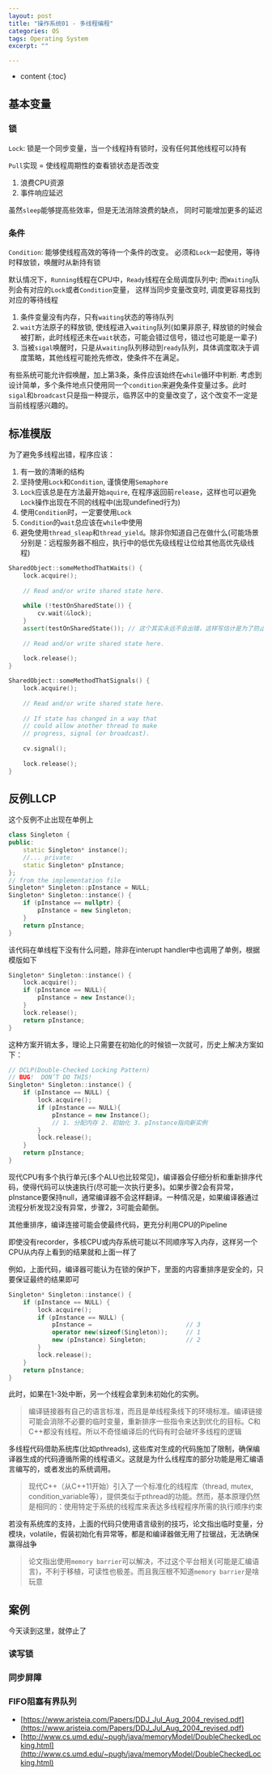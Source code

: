 ```yaml
---
layout: post
title: "操作系统01 - 多线程编程"
categories: OS
tags: Operating System
excerpt: ""

---
```


* content
{:toc}

## 基本变量

### 锁

`Lock`: 锁是一个同步变量，当一个线程持有锁时，没有任何其他线程可以持有

`Pull`实现 = 使线程周期性的查看锁状态是否改变

1. 浪费CPU资源
2. 事件响应延迟

虽然`sleep`能够提高些效率，但是无法消除浪费的缺点， 同时可能增加更多的延迟

### 条件

`Condition`: 能够使线程高效的等待一个条件的改变。 必须和`Lock`一起使用，等待时释放锁，唤醒时从新持有锁

默认情况下，`Running`线程在CPU中，`Ready`线程在全局调度队列中; 而`Waiting`队列会有对应的`Lock`或者`Condition`变量， 这样当同步变量改变时, 调度更容易找到对应的等待线程

1. 条件变量没有内存，只有`waiting`状态的等待队列
2. `wait`方法原子的释放锁, 使线程进入`waiting`队列(如果非原子, 释放锁的时候会被打断，此时线程还未在`wait`状态，可能会错过信号，错过也可能是一辈子)
3. 当被`sigal`唤醒时，只是从`waiting`队列移动到`ready`队列，具体调度取决于调度策略，其他线程可能抢先修改，使条件不在满足。 

有些系统可能允许假唤醒，加上第3条，条件应该始终在`while`循环中判断. 考虑到设计简单，多个条件地点只使用同一个`condition`来避免条件变量过多。此时`sigal`和`broadcast`只是指一种提示，临界区中的变量改变了，这个改变不一定是当前线程感兴趣的。

## 标准模版

为了避免多线程出错，程序应该：

1. 有一致的清晰的结构
2. 坚持使用`Lock`和`Condition`, 谨慎使用`Semaphore`
3. `Lock`应该总是在方法最开始`aquire`, 在程序返回前`release`，这样也可以避免`Lock`操作出现在不同的线程中(出现undefined行为)
4. 使用`Condition`时，一定要使用`Lock`
5. `Condition`的`wait`总应该在`while`中使用
6. 避免使用`thread_sleap`和`thread_yield`。除非你知道自己在做什么(可能场景分别是：远程服务器不相应，执行中的低优先级线程让位给其他高优先级线程)

```cpp
SharedObject::someMethodThatWaits() {
    lock.acquire();
    
    // Read and/or write shared state here.
    
    while (!testOnSharedState()) {
        cv.wait(&lock);
    }
    assert(testOnSharedState()); // 这个其实永远不会出错，这样写估计是为了防止有人手贱把while改成了if
    
    // Read and/or write shared state here.
    
    lock.release();
}

SharedObject::someMethodThatSignals() {
    lock.acquire();
    
    // Read and/or write shared state here.
    
    // If state has changed in a way that
    // could allow another thread to make
    // progress, signal (or broadcast).
    
    cv.signal();
    
    lock.release();
}

```

## 反例LLCP

这个反例不止出现在单例上

```cpp
class Singleton {
public:
    static Singleton* instance();
    //... private:
    static Singleton* pInstance;
};
// from the implementation file
Singleton* Singleton::pInstance = NULL;
Singleton* Singleton::instance() {
    if (pInstance == nullptr) {
        pInstance = new Singleton;
    }
    return pInstance;
}
```
该代码在单线程下没有什么问题，除非在interupt handler中也调用了单例，根据模版如下

```cpp
Singleton* Singleton::instance() {
    lock.acquire();
    if (pInstance == NULL){
        pInstance = new Instance();
    }
    lock.release();
    return pInstance;
}
```

这种方案开销太多，理论上只需要在初始化的时候锁一次就可，历史上解决方案如下：

```cpp
// DCLP(Double-Checked Locking Pattern)
// BUG!  DON’T DO THIS!
Singleton* Singleton::instance() {
    if (pInstance == NULL) {
        lock.acquire();
        if (pInstance == NULL){
            pInstance = new Instance();
            // 1. 分配内存 2. 初始化 3. pInstance指向新实例
        }
        lock.release();
    }
    return pInstance;
}
```

现代CPU有多个执行单元(多个ALU也比较常见)，编译器会仔细分析和重新排序代码，使得代码可以快速执行(尽可能一次执行更多)。如果步骤2会有异常，pInstance要保持null，通常编译器不会这样翻译。一种情况是，如果编译器通过流程分析发现2没有异常，步骤2，3可能会颠倒。

其他重排序，编译连接可能会使最终代码，更充分利用CPU的Pipeline

即使没有recorder，多核CPU或内存系统可能以不同顺序写入内存，这样另一个CPU从内存上看到的结果就和上面一样了

例如，上面代码，编译器可能认为在锁的保护下，里面的内容重排序是安全的，只要保证最终的结果即可

```cpp
Singleton* Singleton::instance() { 
    if (pInstance == NULL) {
        lock.acquire();
        if (pInstance == NULL) {
            pInstance =                          // 3
            operator new(sizeof(Singleton));     // 1
            new (pInstance) Singleton;           // 2
        }
        lock.release();
    }
    return pInstance;
}
```

此时，如果在1-3处中断，另一个线程会拿到未初始化的实例。

> 编译链接器有自己的语言标准，而且是单线程条线下的环境标准。编译链接可能会消除不必要的临时变量，重新排序一些指令来达到优化的目标。C和C++都没有线程。所以不奇怪编译后的代码有时会破坏多线程的逻辑

多线程代码借助系统库(比如pthreads), 这些库对生成的代码施加了限制，确保编译器生成的代码遵循所需的线程语义。这就是为什么线程库的部分功能是用汇编语言编写的，或者发出的系统调用。

> 现代C++（从C++11开始）引入了一个标准化的线程库（thread, mutex, condition_variable等），提供类似于pthread的功能。然而，基本原理仍然是相同的：使用特定于系统的线程库来表达多线程程序所需的执行顺序约束

若没有系统库的支持，上面的代码只使用语言级别的技巧，论文指出临时变量，分模块，volatile，假装初始化有异常等，都是和编译器做无用了拉锯战，无法确保赢得战争

> 论文指出使用`memory barrier`可以解决，不过这个平台相关(可能是汇编语言)，不利于移植，可读性也极差。而且我压根不知道`memory barrier`是啥玩意

## 案例

今天读到这里，就停止了

### 读写锁

### 同步屏障

### FIFO阻塞有界队列

* [https://www.aristeia.com/Papers/DDJ_Jul_Aug_2004_revised.pdf](https://www.aristeia.com/Papers/DDJ_Jul_Aug_2004_revised.pdf)
* [http://www.cs.umd.edu/~pugh/java/memoryModel/DoubleCheckedLocking.html](http://www.cs.umd.edu/~pugh/java/memoryModel/DoubleCheckedLocking.html)